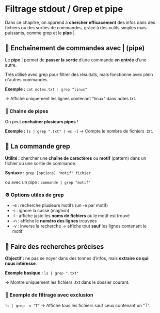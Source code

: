 # Filtrage stdout / Grep et pipe

Dans ce chapitre, on apprend à **chercher efficacement** des infos dans des fichiers ou des sorties de commandes, grâce à des outils simples mais puissants, comme grep et le **pipe** |.

## **🔗 Enchaînement de commandes avec | (pipe)**

Le **pipe** | permet de **passer la sortie** d’une commande **en entrée** d’une autre.

Très utilisé avec grep pour filtrer des résultats, mais fonctionne avec plein d'autres commandes.

**Exemple :** `cat notes.txt | grep "linux"`

→ Affiche uniquement les lignes contenant "linux" dans notes.txt.



### **🧮 Chaine de pipes**

On peut **enchaîner plusieurs pipes** !

**Exemple :** `ls | grep ".txt" | wc -l` → Compte le nombre de fichiers .txt.



## **🧰 La commande grep**

**Utilité :** chercher une **chaîne de caractères** ou **motif** (pattern) dans un fichier ou une sortie de commande.

**Syntaxe :** `grep [options] "motif" fichier`

ou avec un pipe : `commande | grep "motif"`



### **⚙️ Options utiles de grep**

- -e : recherche plusieurs motifs (un -e par motif)
- -i : ignore la casse (maj/min)
- -l : affiche juste les **noms de fichiers** où le motif est trouvé
- -n : affiche le **numéro des lignes** trouvées
- -v : inverse la recherche → affiche tout **sauf** les lignes contenant le motif


## **📂 Faire des recherches précises**

**Objectif :** ne pas se noyer dans des tonnes d’infos, mais **extraire ce qui nous intéresse**.

**Exemple basique :** `ls | grep ".txt"`

→ Montre uniquement les fichiers .txt dans le dossier courant.

### **🧹 Exemple de filtrage avec exclusion**

`ls | grep -v "T"` → Affiche tous les fichiers sauf ceux contenant un "T".


